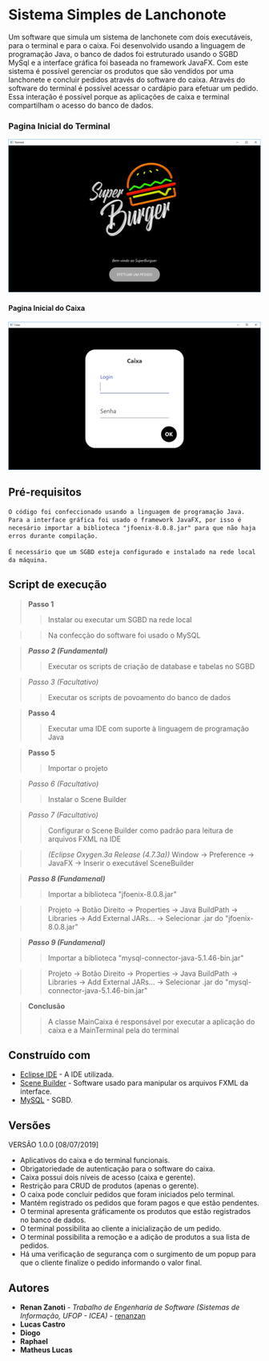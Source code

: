 # Sistema Simples de Lanchonote
Um software que simula um sistema de lanchonete com dois executáveis, para o terminal e para o caixa. Foi desenvolvido usando a linguagem de programação Java, o banco de dados foi estruturado usando o SGBD MySql e a interface gráfica foi baseada no framework JavaFX.
Com este sistema é possível gerenciar os produtos que são vendidos por uma lanchonete e concluir pedidos através do software do caixa. Através do software do terminal é possível acessar o cardápio para efetuar um pedido. Essa interação é possível porque as aplicações de caixa e terminal compartilham o acesso do banco de dados.

### Pagina Inicial do Terminal
![](preview/img_terminal_1.png)

#### Pagina Inicial do Caixa
![](preview/img_caixa_1.png)

## Pré-requisitos
```
O código foi confeccionado usando a linguagem de programação Java. Para a interface gráfica foi usado o framework JavaFX, por isso é necesário importar a biblioteca "jfoenix-8.0.8.jar" para que não haja erros durante compilação.

É necessário que um SGBD esteja configurado e instalado na rede local da máquina.
```

## Script de execução
> **Passo 1**
>> Instalar ou executar um SGBD na rede local

>> Na confecção do software foi usado o MySQL

> ***Passo 2 (Fundamental)***
>> Executar os scripts de criação de database e tabelas no SGBD

> *Passo 3 (Facultativo)*
>> Executar os scripts de povoamento do banco de dados

> **Passo 4**
>> Executar uma IDE com suporte à linguagem de programação Java

> **Passo 5**
>> Importar o projeto

> *Passo 6 (Facultativo)*
>> Instalar o Scene Builder

> *Passo 7 (Facultativo)*
>> Configurar o Scene Builder como padrão para leitura de arquivos FXML na IDE

>> *(Eclipse Oxygen.3a Release (4.7.3a))* Window -> Preference -> JavaFX -> Inserir o executável SceneBuilder

> ***Passo 8 (Fundamenal)***
>> Importar a biblioteca "jfoenix-8.0.8.jar"

>> Projeto -> Botão Direito -> Properties -> Java BuildPath -> Libraries -> Add External JARs... -> Selecionar .jar do "jfoenix-8.0.8.jar"

> ***Passo 9 (Fundamenal)***
>> Importar a biblioteca "mysql-connector-java-5.1.46-bin.jar"

>> Projeto -> Botão Direito -> Properties -> Java BuildPath -> Libraries -> Add External JARs... -> Selecionar .jar do "mysql-connector-java-5.1.46-bin.jar"

> **Conclusão**
>> A classe MainCaixa é responsável por executar a aplicação do caixa e a MainTerminal pela do terminal


## Construído com
* [Eclipse IDE](https://www.eclipse.org/) - A IDE utilizada.
* [Scene Builder](https://gluonhq.com/products/scene-builder/) - Software usado para manipular os arquivos FXML da interface.
* [MySQL](https://www.mysql.com/) - SGBD.


## Versões
VERSÃO 1.0.0 [08/07/2019]
* Aplicativos do caixa e do terminal funcionais.
* Obrigatoriedade de autenticação para o software do caixa.
* Caixa possui dois níveis de acesso (caixa e gerente).
* Restrição para CRUD de produtos (apenas o gerente).
* O caixa pode concluir pedidos que foram iniciados pelo terminal.
* Mantém registrado os pedidos que foram pagos e que estão pendentes.
* O terminal apresenta gráficamente os produtos que estão registrados no banco de dados.
* O terminal possibilita ao cliente a inicialização de um pedido.
* O terminal possibilita a remoção e a adição de produtos a sua lista de pedidos.
* Há uma verificação de segurança com o surgimento de um popup para que o cliente finalize o pedido informando o valor final.


## Autores
* **Renan Zanoti** - *Trabalho de Engenharia de Software (Sistemas de Informação, UFOP - ICEA)* - [renanzan](https://github.com/renanzan)
* **Lucas Castro**
* **Diogo**
* **Raphael**
* **Matheus Lucas**
